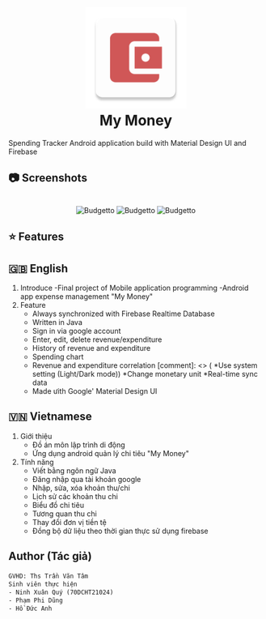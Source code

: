 <h1 align="center">
  <img src="https://raw.githubusercontent.com/QueenieeQ/My_Money_app/master/app/src/main/res/mipmap-xxxhdpi/wallet_icon_colored_v2.png" alt="MyMoney" width="200">
  <br>My Money<br>
</h1>

Spending Tracker Android application build with Material Design UI and Firebase

## :camera: Screenshots

<p align="center">
  <br>
  <img src="https://raw.githubusercontent.com/jakubdybczak/Budgetto/master/readme_assets/screenshot1.jpg" alt="Budgetto" width="25%">
  <img src="https://raw.githubusercontent.com/jakubdybczak/Budgetto/master/readme_assets/animation1.gif" alt="Budgetto" width="25%">
  <img src="https://raw.githubusercontent.com/jakubdybczak/Budgetto/master/readme_assets/screenshot2.jpg" alt="Budgetto" width="25%">
</p>

## :star: Features
## :uk: English

1. Introduce
    -Final project of Mobile application programming
    -Android app expense management "My Money"
2. Feature
   * Always synchronized with Firebase Realtime Database
   * Written in Java
   * Sign in via google account
   * Enter, edit, delete revenue/expenditure
   * History of revenue and expenditure
   * Spending chart
   * Revenue and expenditure correlation
[comment]: <> (   *Use system setting &#40;Light/Dark mode&#41;)
   *Change monetary unit
   *Real-time sync data
   * Made ưith Google' Material Design UI

## :vietnam: Vietnamese
1. Giới thiệu
    - Đồ án môn lập trình di động 
    - Ứng dụng android quản lý chi tiêu "My Money"
2. Tính năng
    * Viết bằng ngôn ngữ Java
    * Đăng nhập qua tài khoản google
    * Nhập, sửa, xóa khoản thu/chi
    * Lịch sử các khoản thu chi
    * Biểu đồ chi tiêu
    * Tương quan thu chi
    * Thay đổi đơn vị tiền tệ
    * Đồng bộ dữ liệu theo thời gian thực sử dụng firebase


## Author (Tác giả)
    GVHD: Ths Trần Văn Tâm
    Sinh viên thực hiện
    - Ninh Xuân Quý (70DCHT21024)
    - Phạm Phi Dũng 
    - Hồ Đức Anh
